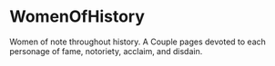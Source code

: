 # WomenOfHistory
Women of note throughout history. A Couple pages devoted to each personage of fame, notoriety, acclaim, and disdain.
